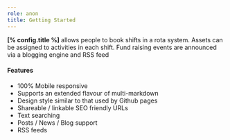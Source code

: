 ```yaml
---
role: anon
title: Getting Started
---
```


**[% config.title %]** allows people to book shifts in a rota system. Assets
can be assigned to activities in each shift. Fund raising events
are announced via a blogging engine and RSS feed

#### Features

* 100% Mobile responsive
* Supports an extended flavour of multi-markdown
* Design style similar to that used by Github pages
* Shareable / linkable SEO friendly URLs
* Text searching
* Posts / News / Blog support
* RSS feeds
